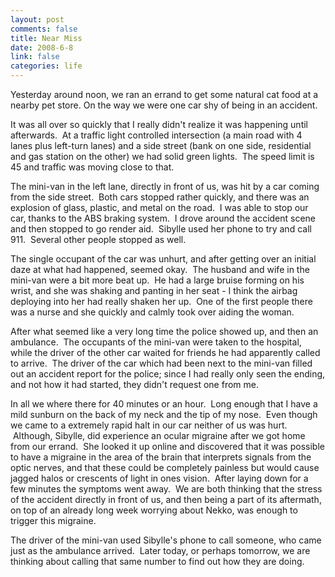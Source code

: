 ```yaml
--- 
layout: post
comments: false
title: Near Miss
date: 2008-6-8
link: false
categories: life
---
```

Yesterday around noon, we ran an errand to get some natural cat food at a nearby pet store. On the way we were one car shy of being in an accident.

It was all over so quickly that I really didn't realize it was happening until afterwards.  At a traffic light controlled intersection (a main road with 4 lanes plus left-turn lanes) and a side street (bank on one side, residential and gas station on the other) we had solid green lights.  The speed limit is 45 and traffic was moving close to that. 

The mini-van in the left lane, directly in front of us, was hit by a car coming from the side street.  Both cars stopped rather quickly, and there was an explosion of glass, plastic, and metal on the road.  I was able to stop our car, thanks to the ABS braking system.  I drove around the accident scene and then stopped to go render aid.  Sibylle used her phone to try and call 911.  Several other people stopped as well.

The single occupant of the car was unhurt, and after getting over an initial daze at what had happened, seemed okay.  The husband and wife in the mini-van were a bit more beat up.  He had a large bruise forming on his wrist, and she was shaking and panting in her seat - I think the airbag deploying into her had really shaken her up.  One of the first people there was a nurse and she quickly and calmly took over aiding the woman.

After what seemed like a very long time the police showed up, and then an ambulance.  The occupants of the mini-van were taken to the hospital, while the driver of the other car waited for friends he had apparently called to arrive.  The driver of the car which had been next to the mini-van filled out an accident report for the police; since I had really only seen the ending, and not how it had started, they didn't request one from me.

In all we where there for 40 minutes or an hour.  Long enough that I have a mild sunburn on the back of my neck and the tip of my nose.  Even though we came to a extremely rapid halt in our car neither of us was hurt.  Although, Sibylle, did experience an ocular migraine after we got home from our errand.  She looked it up online and discovered that it was possible to have a migraine in the area of the brain that interprets signals from the optic nerves, and that these could be completely painless but would cause jagged halos or crescents of light in ones vision.  After laying down for a few minutes the symptoms went away.  We are both thinking that the stress of the accident directly in front of us, and then being a part of its aftermath, on top of an already long week worrying about Nekko, was enough to trigger this migraine.

The driver of the mini-van used Sibylle's phone to call someone, who came just as the ambulance arrived.  Later today, or perhaps tomorrow, we are thinking about calling that same number to find out how they are doing.
